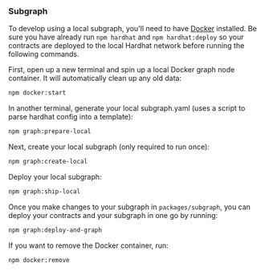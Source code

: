 ### Subgraph

To develop using a local subgraph, you'll need to have [Docker](https://www.docker.com/products/docker-desktop) installed. Be sure you have already run `npm hardhat` and `npm hardhat:deploy` so your contracts are deployed to the local Hardhat network before running the following commands.

First, open up a new terminal and spin up a local Docker graph node container. It will automatically clean up any old data:

```bash
npm docker:start
```

In another terminal, generate your local subgraph.yaml (uses a script to parse hardhat config into a template):

```bash
npm graph:prepare-local
```

Next, create your local subgraph (only required to run once):

```bash
npm graph:create-local
```

Deploy your local subgraph:

```bash
npm graph:ship-local
```

Once you make changes to your subgraph in `packages/subgraph`, you can deploy your contracts and your subgraph in one go by running:

```bash
npm graph:deploy-and-graph
```

If you want to remove the Docker container, run:

```bash
npm docker:remove
```
